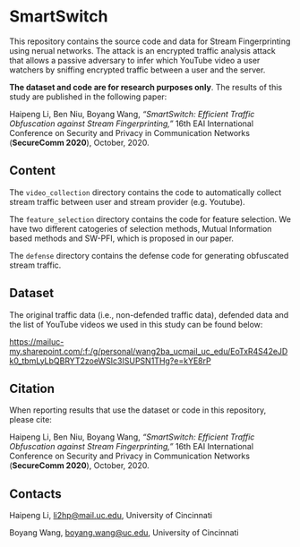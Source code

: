 # SmartSwitch

This repository contains the source code and data for Stream Fingerprinting using nerual networks. The attack is an encrypted traffic analysis attack that allows a passive adversary to infer which YouTube video a user watchers by sniffing encrypted traffic between a user and the server. 

**The dataset and code are for research purposes only**. The results of this study are published in the following paper: 

Haipeng Li, Ben Niu, Boyang Wang, *“SmartSwitch: Efficient Traffic Obfuscation against Stream Fingerprinting,”* 16th EAI International Conference on Security and Privacy in Communication Networks (**SecureComm 2020**), October, 2020.  

## Content

The `video_collection` directory contains the code to automatically collect stream traffic between user and stream provider (e.g. Youtube). 

The `feature_selection` directory contains the code for feature selection. We have two different catogeries of selection methods, Mutual Information based methods and SW-PFI, which is proposed in our paper.

The `defense` directory contains the defense code for generating obfuscated stream traffic.

## Dataset

The original traffic data (i.e., non-defended traffic data), defended data and the list of YouTube videos we used in this study can be found below: 

https://mailuc-my.sharepoint.com/:f:/g/personal/wang2ba_ucmail_uc_edu/EoTxR4S42eJDk0_tbmLyLbQBRYT2zoeWSIc3ISUPSN1THg?e=kYE8rP


## Citation

When reporting results that use the dataset or code in this repository, please cite:

Haipeng Li, Ben Niu, Boyang Wang, *“SmartSwitch: Efficient Traffic Obfuscation against Stream Fingerprinting,”* 16th EAI International Conference on Security and Privacy in Communication Networks (**SecureComm 2020**), October, 2020. 


## Contacts

Haipeng Li, li2hp@mail.uc.edu, University of Cincinnati

Boyang Wang, boyang.wang@uc.edu, University of Cincinnati
